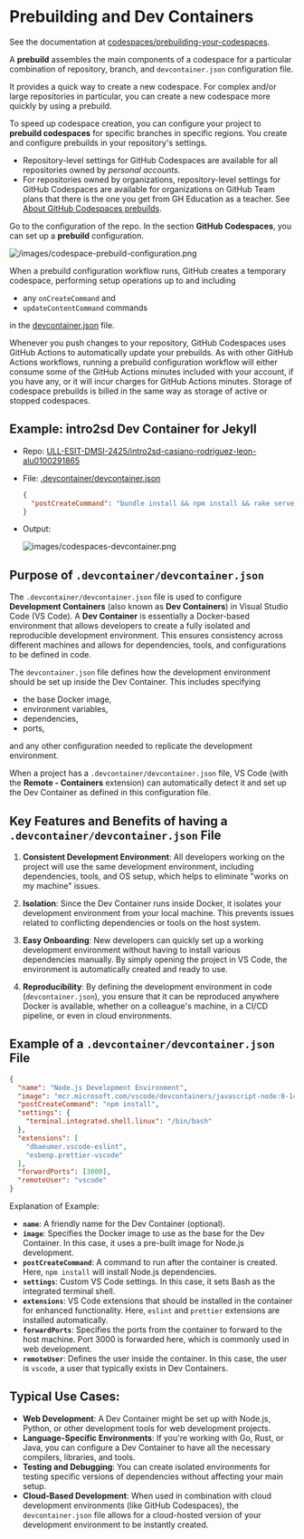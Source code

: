 # Prebuilding and Dev Containers

See the documentation at [codespaces/prebuilding-your-codespaces](https://docs.github.com/en/codespaces/prebuilding-your-codespaces).

A **prebuild** assembles the main components of a codespace for a particular combination of repository, branch, and `devcontainer.json` configuration file. 

It provides a quick way to create a new codespace. For complex and/or large repositories in particular, you can create a new codespace more quickly by using a prebuild.

To speed up codespace creation, you can configure your project to **prebuild codespaces** for specific branches in specific regions. You create and configure prebuilds in your repository's settings. 

- Repository-level settings for GitHub Codespaces are available for all repositories owned by *personal accounts*.
- For repositories owned by organizations, repository-level settings for GitHub Codespaces are available for organizations on GitHub Team plans that there is the one you get from GH Education as a teacher. See [About GitHub Codespaces prebuilds](https://docs.github.com/en/codespaces/prebuilding-your-codespaces/about-github-codespaces-prebuilds). 

Go to the configuration of the repo. In the section **GitHub Codespaces**, you can set up a **prebuild** configuration.

![/images/codespace-prebuild-configuration.png](/images/codespace-prebuild-configuration.png)

When a prebuild configuration workflow runs, GitHub creates a temporary codespace, performing setup operations up to and including

- any `onCreateCommand` and 
- `updateContentCommand` commands 

in the [devcontainer.json](https://code.visualstudio.com/docs/remote/devcontainerjson-reference#_devcontainerjson-properties) file. 

Whenever you push changes to your repository, GitHub Codespaces uses GitHub Actions to automatically update your prebuilds.
As with other GitHub Actions workflows, running a prebuild configuration workflow will either consume some of the GitHub Actions minutes included with your account, if you have any, or it will incur charges for GitHub Actions minutes. 
Storage of codespace prebuilds is billed in the same way as storage of active or stopped codespaces. 

## Example: intro2sd Dev Container for Jekyll

- Repo: [ULL-ESIT-DMSI-2425/intro2sd-casiano-rodriguez-leon-alu0100291865](https://github.com/ULL-ESIT-DMSI-2425/intro2sd-casiano-rodriguez-leon-alu0100291865/tree/main)

- File: [.devcontainer/devcontainer.json](https://github.com/ULL-ESIT-DMSI-2425/intro2sd-casiano-rodriguez-leon-alu0100291865/blob/main/.devcontainer/devcontainer.json)


  ```json 
  {
    "postCreateCommand": "bundle install && npm install && rake serve"
  }
  ```
- Output:
  
  ![images/codespaces-devcontainer.png](/images/codespaces-devcontainer.png)
  
## Purpose of `.devcontainer/devcontainer.json`

The `.devcontainer/devcontainer.json` file is used to configure **Development Containers** (also known as **Dev Containers**) in Visual Studio Code (VS Code). A **Dev Container** is essentially a Docker-based environment that allows developers to create a fully isolated and reproducible development environment. This ensures consistency across different machines and allows for dependencies, tools, and configurations to be defined in code.

The `devcontainer.json` file defines how the development environment should be set up inside the Dev Container. This includes specifying 

- the base Docker image, 
- environment variables, 
- dependencies, 
- ports, 

and any other configuration needed to replicate the development environment.

When a project has a `.devcontainer/devcontainer.json` file, VS Code (with the **Remote - Containers** extension) can automatically detect it and set up the Dev Container as defined in this configuration file.

## Key Features and Benefits of having a `.devcontainer/devcontainer.json` File

1. **Consistent Development Environment**: All developers working on the project will use the same development environment, including dependencies, tools, and OS setup, which helps to eliminate "works on my machine" issues.
  
2. **Isolation**: Since the Dev Container runs inside Docker, it isolates your development environment from your local machine. This prevents issues related to conflicting dependencies or tools on the host system.

3. **Easy Onboarding**: New developers can quickly set up a working development environment without having to install various dependencies manually. By simply opening the project in VS Code, the environment is automatically created and ready to use.

4. **Reproducibility**: By defining the development environment in code (`devcontainer.json`), you ensure that it can be reproduced anywhere Docker is available, whether on a colleague's machine, in a CI/CD pipeline, or even in cloud environments.

## Example of a `.devcontainer/devcontainer.json` File

```json
{
  "name": "Node.js Development Environment",
  "image": "mcr.microsoft.com/vscode/devcontainers/javascript-node:0-14",
  "postCreateCommand": "npm install",
  "settings": {
    "terminal.integrated.shell.linux": "/bin/bash"
  },
  "extensions": [
    "dbaeumer.vscode-eslint",
    "esbenp.prettier-vscode"
  ],
  "forwardPorts": [3000],
  "remoteUser": "vscode"
}
```

Explanation of Example:

- **`name`**: A friendly name for the Dev Container (optional).
- **`image`**: Specifies the Docker image to use as the base for the Dev Container. In this case, it uses a pre-built image for Node.js development.
- **`postCreateCommand`**: A command to run after the container is created. Here, `npm install` will install Node.js dependencies.
- **`settings`**: Custom VS Code settings. In this case, it sets Bash as the integrated terminal shell.
- **`extensions`**: VS Code extensions that should be installed in the container for enhanced functionality. Here, `eslint` and `prettier` extensions are installed automatically.
- **`forwardPorts`**: Specifies the ports from the container to forward to the host machine. Port 3000 is forwarded here, which is commonly used in web development.
- **`remoteUser`**: Defines the user inside the container. In this case, the user is `vscode`, a user that typically exists in Dev Containers.

## Typical Use Cases:
- **Web Development**: A Dev Container might be set up with Node.js, Python, or other development tools for web development projects.
- **Language-Specific Environments**: If you're working with Go, Rust, or Java, you can configure a Dev Container to have all the necessary compilers, libraries, and tools.
- **Testing and Debugging**: You can create isolated environments for testing specific versions of dependencies without affecting your main setup.
- **Cloud-Based Development**: When used in combination with cloud development environments (like GitHub Codespaces), the `devcontainer.json` file allows for a cloud-hosted version of your development environment to be instantly created.


